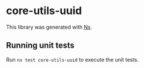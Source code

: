 # core-utils-uuid

This library was generated with [Nx](https://nx.dev).

## Running unit tests

Run `nx test core-utils-uuid` to execute the unit tests.
